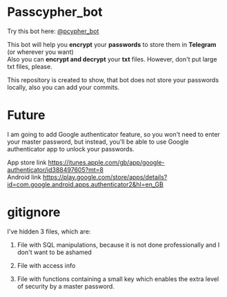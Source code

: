 # Passcypher_bot


Try this bot here: <a href="https://t.me/pcypher_bot"> @pcypher_bot</a>


This bot will help you <b>encrypt</b> your <b>passwords</b> to store them in <b>Telegram</b> (or wherever you want)<br>
Also you can <b>encrypt and decrypt</b> your <b>txt</b> files. 
However, don't put large txt files, please. 

This repository is created to show, that bot does not store your passwords locally, also you can add your commits.

# Future

I am going to add Google authenticator feature, so you won't need to enter your master password,
but instead, you'll be able to use Google authenticator app to unlock your passwords.

App store link https://itunes.apple.com/gb/app/google-authenticator/id388497605?mt=8
<br>
Android link https://play.google.com/store/apps/details?id=com.google.android.apps.authenticator2&hl=en_GB

# gitignore

I've hidden 3 files, which are:
1. File with SQL manipulations, because it is not done professionally and I don't want to be ashamed

2. File with access info

3. File with functions containing a small key which enables the extra level of security by a master password.
